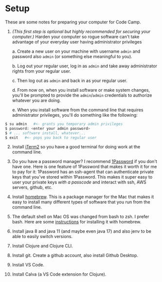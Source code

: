 # Setup

These are some notes for preparing your computer for Code Camp.

1. _(This first step is optional but highly recommended for securing your computer.)_ Harden your computer so rogue software can't take
advantage of your everyday user having administrator privileges

   a. Create a new user on your machine with username `admin` and password also `admin` (or something else meaningful to you). 

   b. Log out your regular user, log in as `admin` and take away administrator rights from your regular user. 

   c. Then log out as `admin` and back in as your regular user. 
  
   d. From now on, when you install software or make system changes, you'll be prompted to provide the `admin`/`admin` credentials to 
   authorize whatever you are doing.
  
   e. When you install software from the command line that requires administrator privileges, you'll do something like the following:

```bash
$ su admin   #<- grants you temporary admin privileges
$ password: <enter your admin password>
$ # ... software install, whatever...
$ exit   #<- pops you back to regular user
```

2. Install [iTerm2](https://iterm2.com) so you have a good terminal for doing work at the command line.

3. Do you have a password manager? I recommend [1Password](https://1password.com) if you don't have one. Here is one feature of 1Password
that makes it worth it for me to pay for it: 1Password has an ssh-agent that can authenticate private keys that you've stored within 1Password.
This makes it super easy to user your private keys _with a passcode_ and interact with ssh, AWS servers, github, etc.

4. Install [homebrew](https://brew.sh). This is a package manager for the Mac that makes it easy to install many different types of software that you run from
the command line. 

5. The default shell on Mac OS was changed from bash to zsh. I prefer bash. Here are some [instructions](https://itnext.io/upgrading-bash-on-macos-7138bd1066ba) for installing it with homebrew.

6. Install java 8 and java 11 (and maybe even java 17) and also jenv to be able to easily switch versions.

7. Install Clojure and Clojure CLI.

8. Install git. Create a github account, also install Github Desktop.

9. Install VS Code.

10. Install Calva (a VS Code extension for Clojure).

